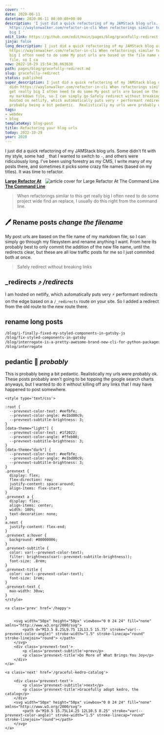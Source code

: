 ```yaml
---
cover: ''
date: 2020-06-11
datetime: 2020-06-11 00:00:00+00:00
description: 'I just did a quick refactoring of my JAMStack blog urls.  Some didn
  https://waylonwalker.com/refactor-in-cli When refactorings similar to this get really
  big I '
edit_link: https://github.com/edit/main/pages/blog/gracefully-redirect.md
jinja: false
long_description: I just did a quick refactoring of my JAMStack blog urls.  Some didn
  https://waylonwalker.com/refactor-in-cli When refactorings similar to this get really
  big I often need to do some My post urls are based on the file name of my markdown
  file, so I ca
now: 2022-10-29 15:54:38.063638
path: pages/blog/gracefully-redirect.md
slug: gracefully-redirect
status: published
super_description: I just did a quick refactoring of my JAMStack blog urls.  Some
  didn https://waylonwalker.com/refactor-in-cli When refactorings similar to this
  get really big I often need to do some My post urls are based on the file name of
  my markdown file, so I can simply go Safely redirect without breaking links I am
  hosted on netlify, which automatically puts very ⚡ performant redirects This is
  probably being a bit pedantic.  Realistically my urls were probably ok.
tags:
- webdev
- blog
templateKey: blog-post
title: Refactoring your blog urls
today: 2022-10-29
year: 2020
---
```


I just did a quick refactoring of my JAMStack blog urls.  Some didn't fit with
my style, some had `_` that I wanted to switch to `-`, and others were
ridiculously long.  I've been using forestry as my CMS, I write many of my
posts there, and sometimes it picks some crazy file names (based on my titles).
It was time to refactor.



<div class="onelinelink-wrapper">
    <a class="onelinelink" href="https://waylonwalker.com/refactor-in-cli/">
        <img style="float: right;" align='right' src="https://covers.waylonwalker.com/refactor-in-cli.jpg" alt="article cover for Large Refactor At The Command Line"/>
        <p><strong>Large Refactor At The Command Line</strong></p>
    </a>
</div>


> When refactorings similar to this get really big I often need to do some
> project wide find an replace, I usually do this right from the command line.

## 🖊 Rename posts _change the filename_

My post urls are based on the file name of my markdown file, so I can simply go
through my filesystem and rename anything I want.  From here its probably best
to only commit the addition of the new file name, until the redirects clear,
but these are all low traffic posts for me so I just commited both at once.

> Safely redirect without breaking links

## _redirects ⤴ _/redirects_

I am hosted on netlify, which automatically puts very ⚡ performant redirects
on the edge based on a `/_redirects` route on your site.  So I added a redirect
from the old route to the new route there.

## rename long posts

``` bash 
/blog/i-finally-fixed-my-styled-components-in-gatsby-js
/blog/fix-styled-components-in-gatsby
/blog/interrogate-is-a-pretty-awesome-brand-new-cli-for-python-packages
/blog/interrogate
```

## pedantic 🤔 _probably_

This is probably being a bit pedantic.  Realistically my urls were probably ok.
These posts probably aren't going to be topping the google search charts
anyways, but I wanted to do it without killing off any links that I may have
happened to post somewhere.
<div class='prevnext'>

    <style type='text/css'>

    :root {
      --prevnext-color-text: #eefbfe;
      --prevnext-color-angle: #e1bd00c9;
      --prevnext-subtitle-brightness: 3;
    }
    [data-theme="light"] {
      --prevnext-color-text: #1f2022;
      --prevnext-color-angle: #ffeb00;
      --prevnext-subtitle-brightness: 3;
    }
    [data-theme="dark"] {
      --prevnext-color-text: #eefbfe;
      --prevnext-color-angle: #e1bd00c9;
      --prevnext-subtitle-brightness: 3;
    }
    .prevnext {
      display: flex;
      flex-direction: row;
      justify-content: space-around;
      align-items: flex-start;
    }
    .prevnext a {
      display: flex;
      align-items: center;
      width: 100%;
      text-decoration: none;
    }
    a.next {
      justify-content: flex-end;
    }
    .prevnext a:hover {
      background: #00000006;
    }
    .prevnext-subtitle {
      color: var(--prevnext-color-text);
      filter: brightness(var(--prevnext-subtitle-brightness));
      font-size: .8rem;
    }
    .prevnext-title {
      color: var(--prevnext-color-text);
      font-size: 1rem;
    }
    .prevnext-text {
      max-width: 30vw;
    }
    </style>
    
    <a class='prev' href='/happy'>
    

        <svg width="50px" height="50px" viewbox="0 0 24 24" fill="none" xmlns="http://www.w3.org/2000/svg">
            <path d="M13.5 8.25L9.75 12L13.5 15.75" stroke="var(--prevnext-color-angle)" stroke-width="1.5" stroke-linecap="round" stroke-linejoin="round"> </path>
        </svg>
        <div class='prevnext-text'>
            <p class='prevnext-subtitle'>prev</p>
            <p class='prevnext-title'>Do More of What Brings You Joy</p>
        </div>
    </a>
    
    <a class='next' href='/graceful-kedro-catalog'>
    
        <div class='prevnext-text'>
            <p class='prevnext-subtitle'>next</p>
            <p class='prevnext-title'>Gracefully adopt kedro, the catalog</p>
        </div>
        <svg width="50px" height="50px" viewbox="0 0 24 24" fill="none" xmlns="http://www.w3.org/2000/svg">
            <path d="M10.5 15.75L14.25 12L10.5 8.25" stroke="var(--prevnext-color-angle)" stroke-width="1.5" stroke-linecap="round" stroke-linejoin="round"></path>
        </svg>
    </a>
  </div>